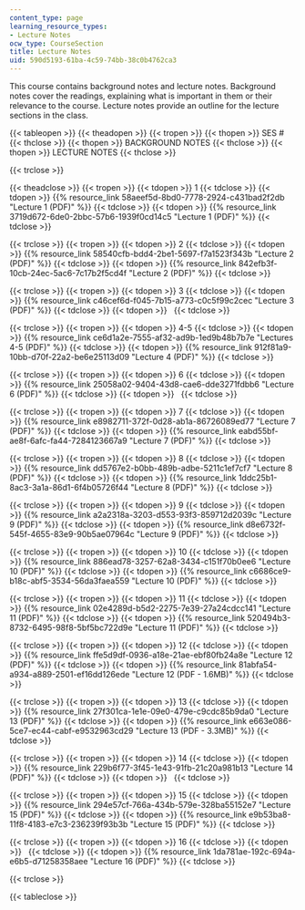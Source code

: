 ```yaml
---
content_type: page
learning_resource_types:
- Lecture Notes
ocw_type: CourseSection
title: Lecture Notes
uid: 590d5193-61ba-4c59-74bb-38c0b4762ca3
---
```


This course contains background notes and lecture notes. Background notes cover the readings, explaining what is important in them or their relevance to the course. Lecture notes provide an outline for the lecture sections in the class.

{{< tableopen >}}
{{< theadopen >}}
{{< tropen >}}
{{< thopen >}}
SES #
{{< thclose >}}
{{< thopen >}}
BACKGROUND NOTES
{{< thclose >}}
{{< thopen >}}
LECTURE NOTES
{{< thclose >}}

{{< trclose >}}

{{< theadclose >}}
{{< tropen >}}
{{< tdopen >}}
1
{{< tdclose >}}
{{< tdopen >}}
{{% resource_link 58aeef5d-8bd0-7778-2924-c431bad2f2db "Lecture 1 (PDF)" %}}
{{< tdclose >}}
{{< tdopen >}}
{{% resource_link 3719d672-6de0-2bbc-57b6-1939f0cd14c5 "Lecture 1 (PDF)" %}}
{{< tdclose >}}

{{< trclose >}}
{{< tropen >}}
{{< tdopen >}}
2
{{< tdclose >}}
{{< tdopen >}}
{{% resource_link 58540cfb-bdd4-2be1-5697-f7a1523f343b "Lecture 2 (PDF)" %}}
{{< tdclose >}}
{{< tdopen >}}
{{% resource_link 842efb3f-10cb-24ec-5ac6-7c17b2f5cd4f "Lecture 2 (PDF)" %}}
{{< tdclose >}}

{{< trclose >}}
{{< tropen >}}
{{< tdopen >}}
3
{{< tdclose >}}
{{< tdopen >}}
{{% resource_link c46cef6d-f045-7b15-a773-c0c5f99c2cec "Lecture 3 (PDF)" %}}
{{< tdclose >}}
{{< tdopen >}}
 
{{< tdclose >}}

{{< trclose >}}
{{< tropen >}}
{{< tdopen >}}
4-5
{{< tdclose >}}
{{< tdopen >}}
{{% resource_link ce6d1a2e-7555-af32-ad9b-1ed9b48b7b7e "Lectures 4-5 (PDF)" %}}
{{< tdclose >}}
{{< tdopen >}}
{{% resource_link 912f81a9-10bb-d70f-22a2-be6e25113d09 "Lecture 4 (PDF)" %}}
{{< tdclose >}}

{{< trclose >}}
{{< tropen >}}
{{< tdopen >}}
6
{{< tdclose >}}
{{< tdopen >}}
{{% resource_link 25058a02-9404-43d8-cae6-dde3271fdbb6 "Lecture 6 (PDF)" %}}
{{< tdclose >}}
{{< tdopen >}}
 
{{< tdclose >}}

{{< trclose >}}
{{< tropen >}}
{{< tdopen >}}
7
{{< tdclose >}}
{{< tdopen >}}
{{% resource_link e8982711-372f-0d28-ab1a-86726089ed77 "Lecture 7 (PDF)" %}}
{{< tdclose >}}
{{< tdopen >}}
{{% resource_link eabd55bf-ae8f-6afc-fa44-7284123667a9 "Lecture 7 (PDF)" %}}
{{< tdclose >}}

{{< trclose >}}
{{< tropen >}}
{{< tdopen >}}
8
{{< tdclose >}}
{{< tdopen >}}
{{% resource_link dd5767e2-b0bb-489b-adbe-5211c1ef7cf7 "Lecture 8 (PDF)" %}}
{{< tdclose >}}
{{< tdopen >}}
{{% resource_link 1ddc25b1-8ac3-3a1a-86d1-6f4b05726f44 "Lecture 8 (PDF)" %}}
{{< tdclose >}}

{{< trclose >}}
{{< tropen >}}
{{< tdopen >}}
9
{{< tdclose >}}
{{< tdopen >}}
{{% resource_link a2a2318a-3203-d553-93f3-859712d2039c "Lecture 9 (PDF)" %}}
{{< tdclose >}}
{{< tdopen >}}
{{% resource_link d8e6732f-545f-4655-83e9-90b5ae07964c "Lecture 9 (PDF)" %}}
{{< tdclose >}}

{{< trclose >}}
{{< tropen >}}
{{< tdopen >}}
10
{{< tdclose >}}
{{< tdopen >}}
{{% resource_link 886ead78-3257-62a8-3434-c151f70b0ee6 "Lecture 10 (PDF)" %}}
{{< tdclose >}}
{{< tdopen >}}
{{% resource_link c6686ce9-b18c-abf5-3534-56da3faea559 "Lecture 10 (PDF)" %}}
{{< tdclose >}}

{{< trclose >}}
{{< tropen >}}
{{< tdopen >}}
11
{{< tdclose >}}
{{< tdopen >}}
{{% resource_link 02e4289d-b5d2-2275-7e39-27a24cdcc141 "Lecture 11 (PDF)" %}}
{{< tdclose >}}
{{< tdopen >}}
{{% resource_link 520494b3-8732-6495-98f8-5bf5bc722d9e "Lecture 11 (PDF)" %}}
{{< tdclose >}}

{{< trclose >}}
{{< tropen >}}
{{< tdopen >}}
12
{{< tdclose >}}
{{< tdopen >}}
{{% resource_link ffe5d9df-0936-a18e-21ae-ebf80fb24a8e "Lecture 12 (PDF)" %}}
{{< tdclose >}}
{{< tdopen >}}
{{% resource_link 81abfa54-a934-a889-2501-ef16dd126ede "Lecture 12 (PDF - 1.6MB)" %}}
{{< tdclose >}}

{{< trclose >}}
{{< tropen >}}
{{< tdopen >}}
13
{{< tdclose >}}
{{< tdopen >}}
{{% resource_link 27f301ca-1e1e-09e0-479e-c9cdc85b9da0 "Lecture 13 (PDF)" %}}
{{< tdclose >}}
{{< tdopen >}}
{{% resource_link e663e086-5ce7-ec44-cabf-e9532963cd29 "Lecture 13 (PDF - 3.3MB)" %}}
{{< tdclose >}}

{{< trclose >}}
{{< tropen >}}
{{< tdopen >}}
14
{{< tdclose >}}
{{< tdopen >}}
{{% resource_link 229b6f77-3f45-1e43-91fb-21c20a981b13 "Lecture 14 (PDF)" %}}
{{< tdclose >}}
{{< tdopen >}}
 
{{< tdclose >}}

{{< trclose >}}
{{< tropen >}}
{{< tdopen >}}
15
{{< tdclose >}}
{{< tdopen >}}
{{% resource_link 294e57cf-766a-434b-579e-328ba55152e7 "Lecture 15 (PDF)" %}}
{{< tdclose >}}
{{< tdopen >}}
{{% resource_link e9b53ba8-11f8-4183-e7c3-236239f93b3b "Lecture 15 (PDF)" %}}
{{< tdclose >}}

{{< trclose >}}
{{< tropen >}}
{{< tdopen >}}
16
{{< tdclose >}}
{{< tdopen >}}
 
{{< tdclose >}}
{{< tdopen >}}
{{% resource_link 1da781ae-192c-694a-e6b5-d71258358aee "Lecture 16 (PDF)" %}}
{{< tdclose >}}

{{< trclose >}}

{{< tableclose >}}